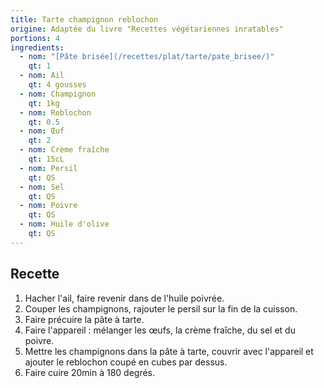 ```yaml
---
title: Tarte champignon reblochon
origine: Adaptée du livre "Recettes végétariennes inratables"
portions: 4
ingredients:
  - nom: "[Pâte brisée](/recettes/plat/tarte/pate_brisee/)"
    qt: 1
  - nom: Ail
    qt: 4 gousses
  - nom: Champignon
    qt: 1kg
  - nom: Reblochon
    qt: 0.5
  - nom: Œuf
    qt: 2
  - nom: Crème fraîche
    qt: 15cL
  - nom: Persil
    qt: QS
  - nom: Sel
    qt: QS
  - nom: Poivre
    qt: QS
  - nom: Huile d'olive
    qt: QS
---
```


Recette
-------

1. Hacher l'ail, faire revenir dans de l'huile poivrée.
2. Couper les champignons, rajouter le persil sur la fin de la cuisson.
3. Faire précuire la pâte à tarte.
4. Faire l'appareil : mélanger les œufs, la crème fraîche, du sel et du poivre.
5. Mettre les champignons dans la pâte à tarte, couvrir avec l'appareil et ajouter le reblochon coupé en cubes par dessus.
6. Faire cuire 20min à 180 degrés.
